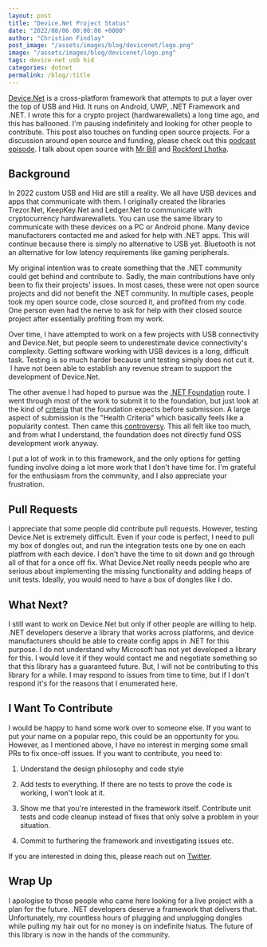 ```yaml
---
layout: post
title: "Device.Net Project Status"
date: "2022/08/06 00:00:00 +0000"
author: "Christian Findlay"
post_image: "/assets/images/blog/devicenet/logo.png"
image: "/assets/images/blog/devicenet/logo.png"
tags: device-net usb hid
categories: dotnet
permalink: /blog/:title
---
```


[Device.Net](https://github.com/MelbourneDeveloper/Device.Net) is a cross-platform framework that attempts to put a layer over the top of USB and Hid. It runs on Android, UWP, .NET Framework and .NET. I wrote this for a crypto project (hardwarewallets) a long time ago, and this has ballooned. I'm pausing indefinitely and looking for other people to contribute. This post also touches on funding open source projects. For a discussion around open source and funding, please check out this [podcast episode](https://open.spotify.com/episode/3hf8BYDCRARuQt9vXN0O9m?si=efff2c09b8f043ac). I talk about open source with [Mr Bill](https://live.mrbillstunes.com/) and [Rockford Lhotka](https://lhotka.net/).  

Background
----------

In 2022 custom USB and Hid are still a reality. We all have USB devices and apps that communicate with them. I originally created the libraries Trezor.Net, KeepKey.Net and Ledger.Net to communicate with cryptocurrency hardwarewallets. You can use the same library to communicate with these devices on a PC or Android phone. Many device manufacturers contacted me and asked for help with .NET apps. This will continue because there is simply no alternative to USB yet. Bluetooth is not an alternative for low latency requirements like gaming peripherals.  

My original intention was to create something that the .NET community could get behind and contribute to. Sadly, the main contributions have only been to fix their projects' issues. In most cases, these were not open source projects and did not benefit the .NET community. In multiple cases, people took my open source code, close sourced it, and profited from my code. One person even had the nerve to ask for help with their closed source project after essentially profiting from my work.  

Over time, I have attempted to work on a few projects with USB connectivity and Device.Net, but people seem to underestimate device connectivity's complexity. Getting software working with USB devices is a long, difficult task. Testing is so much harder because unit testing simply does not cut it.  I have not been able to establish any revenue stream to support the development of Device.Net.   

The other avenue I had hoped to pursue was the [.NET Foundation](https://dotnetfoundation.org/) route. I went through most of the work to submit it to the foundation, but just look at the kind of [criteria](https://github.com/dotnet-foundation/projects#eligibility-criteria) that the foundation expects before submission. A large aspect of submission is the "Health Criteria" which basically feels like a popularity contest. Then came this [controversy](https://github.com/dotnet-foundation/Home/discussions/59). This all felt like too much, and from what I understand, the foundation does not directly fund OSS development work anyway.  

I put a lot of work in to this framework, and the only options for getting funding involve doing a lot more work that I don't have time for. I'm grateful for the enthusiasm from the community, and I also appreciate your frustration.  

Pull Requests
-------------

I appreciate that some people did contribute pull requests. However, testing Device.Net is extremely difficult. Even if your code is perfect, I need to pull my box of dongles out, and run the integration tests one by one on each platfrom with each device. I don't have the time to sit down and go through all of that for a once off fix. What Device.Net really needs people who are serious about implementing the missing functionality and adding heaps of unit tests. Ideally, you would need to have a box of dongles like I do.  

What Next?
----------

I still want to work on Device.Net but only if other people are willing to help. .NET developers deserve a library that works across platforms, and device manufacturers should be able to create config apps in .NET for this purpose. I do not understand why Microsoft has not yet developed a library for this. I would love it if they would contact me and negotiate something so that this library has a guaranteed future. But, I will not be contributing to this library for a while. I may respond to issues from time to time, but if I don't respond it's for the reasons that I enumerated here.   

I Want To Contribute
--------------------

I would be happy to hand some work over to someone else. If you want to put your name on a popular repo, this could be an opportunity for you. However, as I mentioned above, I have no interest in merging some small PRs to fix once-off issues. If you want to contribute, you need to:  

1) Understand the design philosophy and code style

2) Add tests to everything. If there are no tests to prove the code is working, I won't look at it.

3) Show me that you're interested in the framework itself. Contribute unit tests and code cleanup instead of fixes that only solve a problem in your situation.

4) Commit to furthering the framework and investigating issues etc.  

If you are interested in doing this, please reach out on [Twitter](https://twitter.com/CFDevelop).  

Wrap Up
-------

I apologise to those people who came here looking for a live project with a plan for the future. .NET developers deserve a framework that delivers that. Unfortunately, my countless hours of plugging and unplugging dongles while pulling my hair out for no money is on indefinite hiatus. The future of this library is now in the hands of the community.